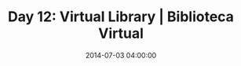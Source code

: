 ---
permalink: /jekyll/update/2014/07/03/day12
redirect_to: http://arounddh.elotroalex.com/jekyll/update/2014/07/03/day12
layout: base_redirect
title:  "Day 12: Virtual Library | Biblioteca Virtual"
date:   2014-07-03 04:00:00
categories: jekyll update
---